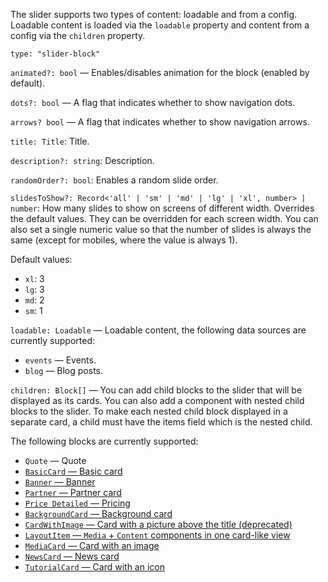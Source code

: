 The slider supports two types of content: loadable and from a config. Loadable content is loaded via the `loadable` property and content from a config via the `children` property.

`type: "slider-block"`

`animated?: bool` — Enables/disables animation for the block (enabled by default).

`dots?: bool` — A flag that indicates whether to show navigation dots.

`arrows? bool` — A flag that indicates whether to show navigation arrows.

`title: Title`: Title.

`description?: string`: Description.

`randomOrder?: bool`: Enables a random slide order.

`slidesToShow?: Record<'all' | 'sm' | 'md' | 'lg' | 'xl', number> | number`: How many slides to show on screens of different width. Overrides the default values. They can be overridden for each screen width. You can also set a single numeric value so that the number of slides is always the same (except for mobiles, where the value is always 1).

Default values:

- `xl`: 3
- `lg`: 3
- `md`: 2
- `sm`: 1

`loadable: Loadable` — Loadable content, the following data sources are currently supported:

- `events` — Events.
- `blog` — Blog posts.

`children: Block[]` — You can add child blocks to the slider that will be displayed as its cards. You can also add a component with nested child blocks to the slider. To make each nested child block displayed in a separate card, a child must have the items field which is the nested child.

The following blocks are currently supported:

- `Quote` — Quote
- [`BasicCard` — Basic card](?path=/story/components-cards-basiccard--default&viewMode=docs)
- [`Banner` — Banner](?path=/story/блоки-banner--default&viewMode=docs)
- [`Partner` — Partner card](?path=/story/components-cards-partner--default&viewMode=docs)
- [`Price Detailed` — Pricing](?path=/story/components-cards-pricedetailed--marked-list&viewMode=docs)
- [`BackgroundCard` — Background card](?path=/story/components-cards-backgroundcard--default&viewMode=docs)
- [`CardWithImage` — Card with a picture above the title (deprecated)](?path=/story/components-cards-cardwithimage--default&viewMode=docs)
- [`LayoutItem` — `Media` + `Content` components in one card-like view](?path=/story/components-cards-cardwithimage--default&viewMode=docs)
- [`MediaCard` — Card with an image](?path=/story/блоки-media--default&viewMode=docs)
- [`NewsCard` — News card](?path=/story/components-cards-newscard--default&viewMode=docs)
- [`TutorialCard` — Card with an icon](?path=/story/components-cards-tutorialcard--default&viewMode=docs)
